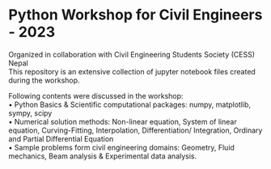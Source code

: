  # Python Workshop for Civil Engineers - 2023
Organized in collaboration with Civil Engineering Students Society (CESS) Nepal <br>
This repository is an extensive collection of jupyter notebook files created during the workshop. <br>

Following contents were discussed in the workshop:<br>
• Python Basics & Scientific computational packages: numpy, matplotlib, sympy, scipy <br>
• Numerical solution methods: Non-linear equation, System of linear equation, Curving-Fitting,
Interpolation, Differentiation/ Integration, Ordinary and Partial Differential Equation <br>
• Sample problems form civil engineering domains: Geometry, Fluid mechanics, Beam analysis &
Experimental data analysis. <br>
